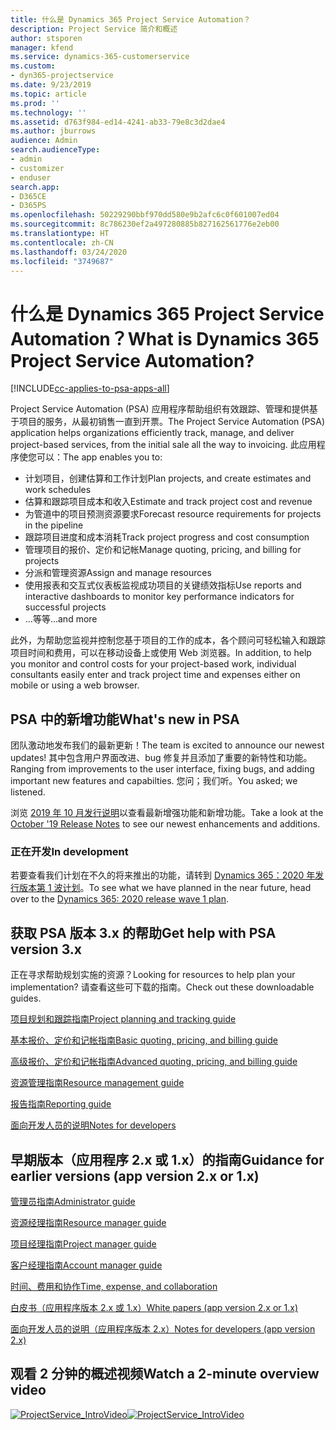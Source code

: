 ```yaml
---
title: 什么是 Dynamics 365 Project Service Automation？
description: Project Service 简介和概述
author: stsporen
manager: kfend
ms.service: dynamics-365-customerservice
ms.custom:
- dyn365-projectservice
ms.date: 9/23/2019
ms.topic: article
ms.prod: ''
ms.technology: ''
ms.assetid: d763f984-ed14-4241-ab33-79e8c3d2dae4
ms.author: jburrows
audience: Admin
search.audienceType:
- admin
- customizer
- enduser
search.app:
- D365CE
- D365PS
ms.openlocfilehash: 50229290bbf970dd580e9b2afc6c0f601007ed04
ms.sourcegitcommit: 8c786230ef2a497280885b827162561776e2eb00
ms.translationtype: HT
ms.contentlocale: zh-CN
ms.lasthandoff: 03/24/2020
ms.locfileid: "3749687"
---
```

# <a name="what-is-dynamics-365-project-service-automation"></a><span data-ttu-id="ae8e9-103">什么是 Dynamics 365 Project Service Automation？</span><span class="sxs-lookup"><span data-stu-id="ae8e9-103">What is Dynamics 365 Project Service Automation?</span></span>

[!INCLUDE[cc-applies-to-psa-apps-all](../includes/cc-applies-to-psa-apps-all.md)]

<span data-ttu-id="ae8e9-104">Project Service Automation (PSA) 应用程序帮助组织有效跟踪、管理和提供基于项目的服务，从最初销售一直到开票。</span><span class="sxs-lookup"><span data-stu-id="ae8e9-104">The Project Service Automation (PSA) application helps organizations efficiently track, manage, and deliver project-based services, from the initial sale all the way to invoicing.</span></span> <span data-ttu-id="ae8e9-105">此应用程序使您可以：</span><span class="sxs-lookup"><span data-stu-id="ae8e9-105">The app enables you to:</span></span>

- <span data-ttu-id="ae8e9-106">计划项目，创建估算和工作计划</span><span class="sxs-lookup"><span data-stu-id="ae8e9-106">Plan projects, and create estimates and work schedules</span></span>
- <span data-ttu-id="ae8e9-107">估算和跟踪项目成本和收入</span><span class="sxs-lookup"><span data-stu-id="ae8e9-107">Estimate and track project cost and revenue</span></span>
- <span data-ttu-id="ae8e9-108">为管道中的项目预测资源要求</span><span class="sxs-lookup"><span data-stu-id="ae8e9-108">Forecast resource requirements for projects in the pipeline</span></span>
- <span data-ttu-id="ae8e9-109">跟踪项目进度和成本消耗</span><span class="sxs-lookup"><span data-stu-id="ae8e9-109">Track project progress and cost consumption</span></span>
- <span data-ttu-id="ae8e9-110">管理项目的报价、定价和记帐</span><span class="sxs-lookup"><span data-stu-id="ae8e9-110">Manage quoting, pricing, and billing for projects</span></span>
- <span data-ttu-id="ae8e9-111">分派和管理资源</span><span class="sxs-lookup"><span data-stu-id="ae8e9-111">Assign and manage resources</span></span>
- <span data-ttu-id="ae8e9-112">使用报表和交互式仪表板监视成功项目的关键绩效指标</span><span class="sxs-lookup"><span data-stu-id="ae8e9-112">Use reports and interactive dashboards to monitor key performance indicators for successful projects</span></span>
- <span data-ttu-id="ae8e9-113">...等等</span><span class="sxs-lookup"><span data-stu-id="ae8e9-113">...and more</span></span>

<span data-ttu-id="ae8e9-114">此外，为帮助您监视并控制您基于项目的工作的成本，各个顾问可轻松输入和跟踪项目时间和费用，可以在移动设备上或使用 Web 浏览器。</span><span class="sxs-lookup"><span data-stu-id="ae8e9-114">In addition, to help you monitor and control costs for your project-based work, individual consultants easily enter and track project time and expenses either on mobile or using a web browser.</span></span>

## <a name="whats-new-in-psa"></a><span data-ttu-id="ae8e9-115">PSA 中的新增功能</span><span class="sxs-lookup"><span data-stu-id="ae8e9-115">What's new in PSA</span></span>
<span data-ttu-id="ae8e9-116">团队激动地发布我们的最新更新！</span><span class="sxs-lookup"><span data-stu-id="ae8e9-116">The team is excited to announce our newest updates!</span></span> <span data-ttu-id="ae8e9-117">其中包含用户界面改进、bug 修复并且添加了重要的新特性和功能。</span><span class="sxs-lookup"><span data-stu-id="ae8e9-117">Ranging from improvements to the user interface, fixing bugs, and adding important new features and capabilties.</span></span> <span data-ttu-id="ae8e9-118">您问；我们听。</span><span class="sxs-lookup"><span data-stu-id="ae8e9-118">You asked; we listened.</span></span>

<span data-ttu-id="ae8e9-119">浏览 [2019 年 10 月发行说明](https://docs.microsoft.com/dynamics365-release-plan/2019wave2/index)以查看最新增强功能和新增功能。</span><span class="sxs-lookup"><span data-stu-id="ae8e9-119">Take a look at the [October '19 Release Notes](https://docs.microsoft.com/dynamics365-release-plan/2019wave2/index) to see our newest enhancements and additions.</span></span>

### <a name="in-development"></a><span data-ttu-id="ae8e9-120">正在开发</span><span class="sxs-lookup"><span data-stu-id="ae8e9-120">In development</span></span>
<span data-ttu-id="ae8e9-121">若要查看我们计划在不久的将来推出的功能，请转到 [Dynamics 365：2020 年发行版本第 1 波计划](https://docs.microsoft.com/dynamics365-release-plan/2020wave1/index)。</span><span class="sxs-lookup"><span data-stu-id="ae8e9-121">To see what we have planned in the near future, head over to the [Dynamics 365: 2020 release wave 1 plan](https://docs.microsoft.com/dynamics365-release-plan/2020wave1/index).</span></span>

## <a name="get-help-with-psa-version-3x"></a><span data-ttu-id="ae8e9-122">获取 PSA 版本 3.x 的帮助</span><span class="sxs-lookup"><span data-stu-id="ae8e9-122">Get help with PSA version 3.x</span></span>
<span data-ttu-id="ae8e9-123">正在寻求帮助规划实施的资源？</span><span class="sxs-lookup"><span data-stu-id="ae8e9-123">Looking for resources to help plan your implementation?</span></span> <span data-ttu-id="ae8e9-124">请查看这些可下载的指南。</span><span class="sxs-lookup"><span data-stu-id="ae8e9-124">Check out these downloadable guides.</span></span>

 [<span data-ttu-id="ae8e9-125">项目规划和跟踪指南</span><span class="sxs-lookup"><span data-stu-id="ae8e9-125">Project planning and tracking guide</span></span>](../project-service/implementation-guides/project-planning-tracking.md)

 [<span data-ttu-id="ae8e9-126">基本报价、定价和记帐指南</span><span class="sxs-lookup"><span data-stu-id="ae8e9-126">Basic quoting, pricing, and billing guide</span></span>](../project-service/implementation-guides/begin-quoting-pricing-billing.md)

 [<span data-ttu-id="ae8e9-127">高级报价、定价和记帐指南</span><span class="sxs-lookup"><span data-stu-id="ae8e9-127">Advanced quoting, pricing, and billing guide</span></span>](../project-service/implementation-guides/adv-quoting-pricing-billing.md)

 [<span data-ttu-id="ae8e9-128">资源管理指南</span><span class="sxs-lookup"><span data-stu-id="ae8e9-128">Resource management guide</span></span>](../project-service/implementation-guides/resource-management-guide.md)

 [<span data-ttu-id="ae8e9-129">报告指南</span><span class="sxs-lookup"><span data-stu-id="ae8e9-129">Reporting guide</span></span>](../project-service/implementation-guides/reporting-guide.md)

 [<span data-ttu-id="ae8e9-130">面向开发人员的说明</span><span class="sxs-lookup"><span data-stu-id="ae8e9-130">Notes for developers</span></span>](../project-service/developer-guides/overview-dev-notes-v3.x.md)

## <a name="guidance-for-earlier-versions-app-version-2x-or-1x"></a><span data-ttu-id="ae8e9-131">早期版本（应用程序 2.x 或 1.x）的指南</span><span class="sxs-lookup"><span data-stu-id="ae8e9-131">Guidance for earlier versions (app version 2.x or 1.x)</span></span>
 [<span data-ttu-id="ae8e9-132">管理员指南</span><span class="sxs-lookup"><span data-stu-id="ae8e9-132">Administrator guide</span></span>](../project-service/admin-guide.md)

 [<span data-ttu-id="ae8e9-133">资源经理指南</span><span class="sxs-lookup"><span data-stu-id="ae8e9-133">Resource manager guide</span></span>](../project-service/resource-manager-guide.md)

 [<span data-ttu-id="ae8e9-134">项目经理指南</span><span class="sxs-lookup"><span data-stu-id="ae8e9-134">Project manager guide</span></span>](../project-service/project-manager-guide.md)

 [<span data-ttu-id="ae8e9-135">客户经理指南</span><span class="sxs-lookup"><span data-stu-id="ae8e9-135">Account manager guide</span></span>](../project-service/account-manager-guide.md)

 [<span data-ttu-id="ae8e9-136">时间、费用和协作</span><span class="sxs-lookup"><span data-stu-id="ae8e9-136">Time, expense, and collaboration</span></span>](../project-service/time-expense-collaboration-guide.md)

 [<span data-ttu-id="ae8e9-137">白皮书（应用程序版本 2.x 或 1.x）</span><span class="sxs-lookup"><span data-stu-id="ae8e9-137">White papers (app version 2.x or 1.x)</span></span>](../project-service/white-papers.md)

 [<span data-ttu-id="ae8e9-138">面向开发人员的说明（应用程序版本 2.x）</span><span class="sxs-lookup"><span data-stu-id="ae8e9-138">Notes for developers (app version 2.x)</span></span>](../project-service/developer-guides/add-custom-qoi-forms-v2.x.md)

 ## <a name="watch-a-2-minute-overview-video"></a><span data-ttu-id="ae8e9-139">观看 2 分钟的概述视频</span><span class="sxs-lookup"><span data-stu-id="ae8e9-139">Watch a 2-minute overview video</span></span>
 <a name="heroArea"></a> <span data-ttu-id="ae8e9-140">[![ProjectService_IntroVideo](../project-service/media/project-service-intro-video.png "ProjectService_IntroVideo")](https://go.microsoft.com/fwlink/p/?LinkId=799457)</span><span class="sxs-lookup"><span data-stu-id="ae8e9-140">[![ProjectService_IntroVideo](../project-service/media/project-service-intro-video.png "ProjectService_IntroVideo")](https://go.microsoft.com/fwlink/p/?LinkId=799457)</span></span>


